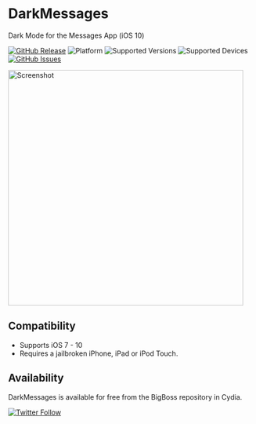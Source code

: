 # DarkMessages
Dark Mode for the Messages App (iOS 10)

[![GitHub Release](https://img.shields.io/github/release/sticktron/darkmessages.svg)](https://github.com/sticktron/darkmessages/releases)
![Platform](https://img.shields.io/badge/platform-iOS-lightgrey.svg)
![Supported Versions](https://img.shields.io/badge/supports-iOS_7.x_--_10.x-lightgrey.svg)
![Supported Devices](https://img.shields.io/badge/devices-iPhone,_iPad,_iPod_Touch-lightgrey.svg)
[![GitHub Issues](https://img.shields.io/github/issues/sticktron/darkmessages.svg)](https://github.com/sticktron/darkmessages/issues)

<img src="https://cloud.githubusercontent.com/assets/442549/22517064/e6e9b114-e875-11e6-8e4d-57e01c2d6e10.jpg" alt="Screenshot" width="480">

## Compatibility

- Supports iOS 7 - 10
- Requires a jailbroken iPhone, iPad or iPod Touch.

<!--
## Features
-->

## Availability
DarkMessages is available for free from the BigBoss repository in Cydia.

<!--
## What's new
-->

[![Twitter Follow](https://img.shields.io/twitter/follow/sticktron.svg?style=social&label=Follow)](http://twitter.com/sticktron)
